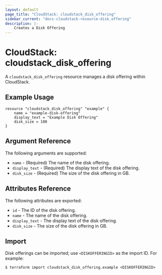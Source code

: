 ```yaml
---
layout: default
page_title: "CloudStack: cloudstack_disk_offering"
sidebar_current: "docs-cloudstack-resource-disk_offering"
description: |-
    Creates a Disk Offering
---
```


# CloudStack: cloudstack_disk_offering

A `cloudstack_disk_offering` resource manages a disk offering within CloudStack.

## Example Usage

```hcl
resource "cloudstack_disk_offering" "example" {
    name = "example-disk-offering"
    display_text = "Example Disk Offering"
    disk_size = 100
}
```


## Argument Reference

The following arguments are supported:

* `name` - (Required) The name of the disk offering.
* `display_text` - (Required) The display text of the disk offering.
* `disk_size` - (Required) The size of the disk offering in GB.

## Attributes Reference

The following attributes are exported:

* `id` - The ID of the disk offering.
* `name` - The name of the disk offering.
* `display_text` - The display text of the disk offering.
* `disk_size` - The size of the disk offering in GB.

## Import

Disk offerings can be imported; use `<DISKOFFERINGID>` as the import ID. For example:

```shell
$ terraform import cloudstack_disk_offering.example <DISKOFFERINGID>
```

